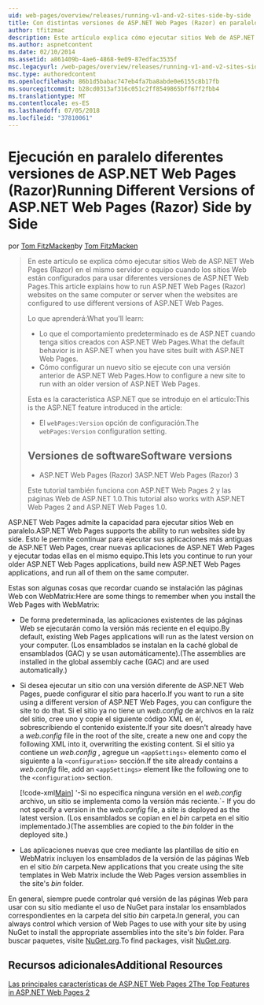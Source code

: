 ```yaml
---
uid: web-pages/overview/releases/running-v1-and-v2-sites-side-by-side
title: Con distintas versiones de ASP.NET Web Pages (Razor) en paralelo | Microsoft Docs
author: tfitzmac
description: Este artículo explica cómo ejecutar sitios Web de ASP.NET Web Pages (Razor) en el mismo servidor o equipo cuando los sitios Web están configurados para usar diferentes versiones...
ms.author: aspnetcontent
ms.date: 02/10/2014
ms.assetid: a861409b-4ae6-4868-9e09-87edfac3535f
msc.legacyurl: /web-pages/overview/releases/running-v1-and-v2-sites-side-by-side
msc.type: authoredcontent
ms.openlocfilehash: 86b1d5babac747eb4fa7ba8abde0e6155c8b17fb
ms.sourcegitcommit: b28cd0313af316c051c2ff8549865bff67f2fbb4
ms.translationtype: MT
ms.contentlocale: es-ES
ms.lasthandoff: 07/05/2018
ms.locfileid: "37810061"
---
```

<a name="running-different-versions-of-aspnet-web-pages-razor-side-by-side"></a><span data-ttu-id="c0cab-103">Ejecución en paralelo diferentes versiones de ASP.NET Web Pages (Razor)</span><span class="sxs-lookup"><span data-stu-id="c0cab-103">Running Different Versions of ASP.NET Web Pages (Razor) Side by Side</span></span>
====================
<span data-ttu-id="c0cab-104">por [Tom FitzMacken](https://github.com/tfitzmac)</span><span class="sxs-lookup"><span data-stu-id="c0cab-104">by [Tom FitzMacken](https://github.com/tfitzmac)</span></span>

> <span data-ttu-id="c0cab-105">En este artículo se explica cómo ejecutar sitios Web de ASP.NET Web Pages (Razor) en el mismo servidor o equipo cuando los sitios Web están configurados para usar diferentes versiones de ASP.NET Web Pages.</span><span class="sxs-lookup"><span data-stu-id="c0cab-105">This article explains how to run ASP.NET Web Pages (Razor) websites on the same computer or server when the websites are configured to use different versions of ASP.NET Web Pages.</span></span>
> 
> <span data-ttu-id="c0cab-106">Lo que aprenderá:</span><span class="sxs-lookup"><span data-stu-id="c0cab-106">What you'll learn:</span></span>
> 
> - <span data-ttu-id="c0cab-107">Lo que el comportamiento predeterminado es de ASP.NET cuando tenga sitios creados con ASP.NET Web Pages.</span><span class="sxs-lookup"><span data-stu-id="c0cab-107">What the default behavior is in ASP.NET when you have sites built with ASP.NET Web Pages.</span></span>
> - <span data-ttu-id="c0cab-108">Cómo configurar un nuevo sitio se ejecute con una versión anterior de ASP.NET Web Pages.</span><span class="sxs-lookup"><span data-stu-id="c0cab-108">How to configure a new site to run with an older version of ASP.NET Web Pages.</span></span>
>   
> 
> <span data-ttu-id="c0cab-109">Esta es la característica ASP.NET que se introdujo en el artículo:</span><span class="sxs-lookup"><span data-stu-id="c0cab-109">This is the ASP.NET feature introduced in the article:</span></span>
> 
> - <span data-ttu-id="c0cab-110">El `webPages:Version` opción de configuración.</span><span class="sxs-lookup"><span data-stu-id="c0cab-110">The `webPages:Version` configuration setting.</span></span>
>   
> 
> ## <a name="software-versions"></a><span data-ttu-id="c0cab-111">Versiones de software</span><span class="sxs-lookup"><span data-stu-id="c0cab-111">Software versions</span></span>
> 
> 
> - <span data-ttu-id="c0cab-112">ASP.NET Web Pages (Razor) 3</span><span class="sxs-lookup"><span data-stu-id="c0cab-112">ASP.NET Web Pages (Razor) 3</span></span>
>   
> 
> <span data-ttu-id="c0cab-113">Este tutorial también funciona con ASP.NET Web Pages 2 y las páginas Web de ASP.NET 1.0.</span><span class="sxs-lookup"><span data-stu-id="c0cab-113">This tutorial also works with ASP.NET Web Pages 2 and ASP.NET Web Pages 1.0.</span></span>


<span data-ttu-id="c0cab-114">ASP.NET Web Pages admite la capacidad para ejecutar sitios Web en paralelo.</span><span class="sxs-lookup"><span data-stu-id="c0cab-114">ASP.NET Web Pages supports the ability to run websites side by side.</span></span> <span data-ttu-id="c0cab-115">Esto le permite continuar para ejecutar sus aplicaciones más antiguas de ASP.NET Web Pages, crear nuevas aplicaciones de ASP.NET Web Pages y ejecutar todas ellas en el mismo equipo.</span><span class="sxs-lookup"><span data-stu-id="c0cab-115">This lets you continue to run your older ASP.NET Web Pages applications, build new ASP.NET Web Pages applications, and run all of them on the same computer.</span></span>

<span data-ttu-id="c0cab-116">Estas son algunas cosas que recordar cuando se instalación las páginas Web con WebMatrix:</span><span class="sxs-lookup"><span data-stu-id="c0cab-116">Here are some things to remember when you install the Web Pages with WebMatrix:</span></span>

- <span data-ttu-id="c0cab-117">De forma predeterminada, las aplicaciones existentes de las páginas Web se ejecutarán como la versión más reciente en el equipo.</span><span class="sxs-lookup"><span data-stu-id="c0cab-117">By default, existing Web Pages applications will run as the latest version on your computer.</span></span> <span data-ttu-id="c0cab-118">(Los ensamblados se instalan en la caché global de ensamblados (GAC) y se usan automáticamente).</span><span class="sxs-lookup"><span data-stu-id="c0cab-118">(The assemblies are installed in the global assembly cache (GAC) and are used automatically.)</span></span>
- <span data-ttu-id="c0cab-119">Si desea ejecutar un sitio con una versión diferente de ASP.NET Web Pages, puede configurar el sitio para hacerlo.</span><span class="sxs-lookup"><span data-stu-id="c0cab-119">If you want to run a site using a different version of ASP.NET Web Pages, you can configure the site to do that.</span></span> <span data-ttu-id="c0cab-120">Si el sitio ya no tiene un *web.config* de archivos en la raíz del sitio, cree uno y copie el siguiente código XML en él, sobrescribiendo el contenido existente.</span><span class="sxs-lookup"><span data-stu-id="c0cab-120">If your site doesn't already have a *web.config* file in the root of the site, create a new one and copy the following XML into it, overwriting the existing content.</span></span> <span data-ttu-id="c0cab-121">Si el sitio ya contiene un *web.config* , agregue un `<appSettings>` elemento como el siguiente a la `<configuration>` sección.</span><span class="sxs-lookup"><span data-stu-id="c0cab-121">If the site already contains a *web.config* file, add an `<appSettings>` element like the following one to the `<configuration>` section.</span></span>

    [!code-xml[Main](running-v1-and-v2-sites-side-by-side/samples/sample1.xml)]
  <span data-ttu-id="c0cab-122">'-Si no especifica ninguna versión en el *web.config* archivo, un sitio se implementa como la versión más reciente.</span><span class="sxs-lookup"><span data-stu-id="c0cab-122">\`- If you do not specify a version in the *web.config* file, a site is deployed as the latest version.</span></span> <span data-ttu-id="c0cab-123">(Los ensamblados se copian en el *bin* carpeta en el sitio implementado.)</span><span class="sxs-lookup"><span data-stu-id="c0cab-123">(The assemblies are copied to the *bin* folder in the deployed site.)</span></span>
- <span data-ttu-id="c0cab-124">Las aplicaciones nuevas que cree mediante las plantillas de sitio en WebMatrix incluyen los ensamblados de la versión de las páginas Web en el sitio *bin* carpeta.</span><span class="sxs-lookup"><span data-stu-id="c0cab-124">New applications that you create using the site templates in Web Matrix include the Web Pages version assemblies in the site's *bin* folder.</span></span>

<span data-ttu-id="c0cab-125">En general, siempre puede controlar qué versión de las páginas Web para usar con su sitio mediante el uso de NuGet para instalar los ensamblados correspondientes en la carpeta del sitio *bin* carpeta.</span><span class="sxs-lookup"><span data-stu-id="c0cab-125">In general, you can always control which version of Web Pages to use with your site by using NuGet to install the appropriate assemblies into the site's *bin* folder.</span></span> <span data-ttu-id="c0cab-126">Para buscar paquetes, visite [NuGet.org](http://NuGet.org).</span><span class="sxs-lookup"><span data-stu-id="c0cab-126">To find packages, visit [NuGet.org](http://NuGet.org).</span></span>

## <a name="additional-resources"></a><span data-ttu-id="c0cab-127">Recursos adicionales</span><span class="sxs-lookup"><span data-stu-id="c0cab-127">Additional Resources</span></span>

[<span data-ttu-id="c0cab-128">Las principales características de ASP.NET Web Pages 2</span><span class="sxs-lookup"><span data-stu-id="c0cab-128">The Top Features in ASP.NET Web Pages 2</span></span>](top-features-in-web-pages-2.md)
